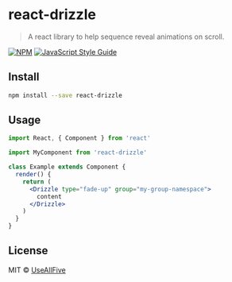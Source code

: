 # react-drizzle

> A react library to help sequence reveal animations on scroll.

[![NPM](https://img.shields.io/npm/v/react-drizzle.svg)](https://www.npmjs.com/package/react-drizzle) [![JavaScript Style Guide](https://img.shields.io/badge/code_style-standard-brightgreen.svg)](https://standardjs.com)

## Install

```bash
npm install --save react-drizzle
```

## Usage

```jsx
import React, { Component } from 'react'

import MyComponent from 'react-drizzle'

class Example extends Component {
  render() {
    return (
      <Drizzle type="fade-up" group="my-group-namespace">
        content
      </Drizzle>
    )
  }
}
```

## License

MIT © [UseAllFive](https://github.com/UseAllFive)
